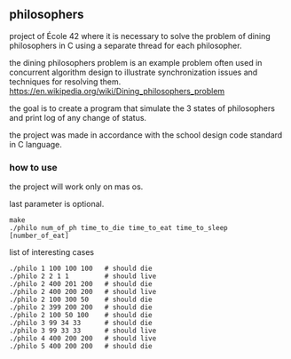 ## philosophers

project of École 42 where it is necessary to solve the problem of dining philosophers in C using a separate thread for each philosopher.

the dining philosophers problem is an example problem often used in concurrent algorithm design to illustrate synchronization issues and techniques for resolving them. https://en.wikipedia.org/wiki/Dining_philosophers_problem

the goal is to create a program that simulate the 3 states of philosophers and print log of any change of status.

the project was made in accordance with the school design code standard in C language.

### how to use
the project will work only on mas os.

last parameter is optional.
```
make
./philo num_of_ph time_to_die time_to_eat time_to_sleep [number_of_eat]
```
list of interesting cases
```
./philo 1 100 100 100   # should die
./philo 2 2 1 1         # should live
./philo 2 400 201 200   # should die
./philo 2 400 200 200   # should live
./philo 2 100 300 50    # should die
./philo 2 399 200 200   # should die
./philo 2 100 50 100    # should die
./philo 3 99 34 33      # should die
./philo 3 99 33 33      # should live
./philo 4 400 200 200   # should live
./philo 5 400 200 200   # should die
```

